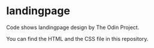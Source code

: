 # landingpage

Code shows landingpage design by The Odin Project.

You can find the HTML and the CSS file in this repository.

